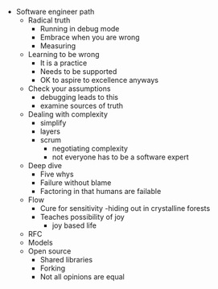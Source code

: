 - Software engineer path
  - Radical truth
    - Running in debug mode
    - Embrace when you are wrong
    - Measuring
  - Learning to be wrong
    - It is a practice
    - Needs to be supported
    - OK to aspire to excellence anyways
  - Check your assumptions
    - debugging leads to this
    - examine sources of truth
  - Dealing with complexity
    - simplify
    - layers
    - scrum
      - negotiating complexity
      - not everyone has to be a software expert
  - Deep dive
    - Five whys
    - Failure without blame
    - Factoring in that humans are failable
  - Flow
    - Cure for sensitivity
      -hiding out in crystalline forests
    - Teaches possibility of joy
      - joy based life
  - RFC
  - Models
  - Open source
    - Shared libraries
    - Forking
    - Not all opinions are equal
